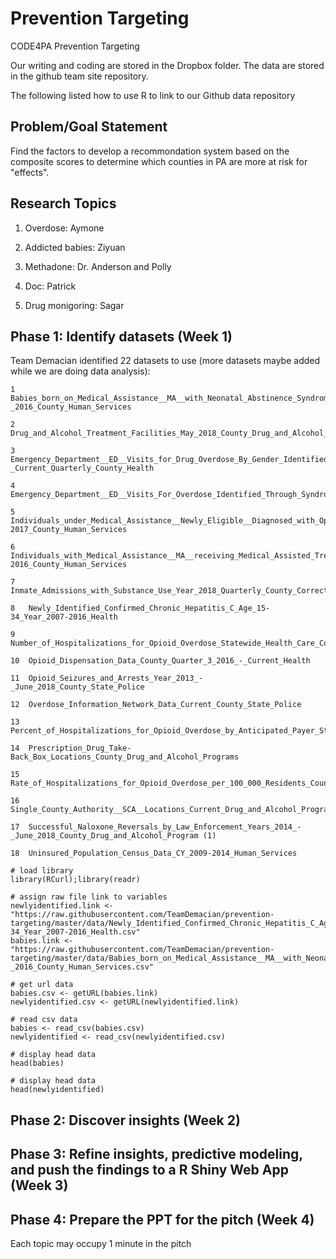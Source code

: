 # Prevention Targeting
CODE4PA Prevention Targeting

Our writing and coding are stored in the Dropbox folder. The data are stored in the github team site repository.

The following listed how to use R to link to our Github data repository

## Problem/Goal Statement
Find the factors to develop a recommondation system based on the composite scores to determine which counties in PA are more at risk for "effects".

## Research Topics

1. Overdose: Aymone

2. Addicted babies: Ziyuan

3. Methadone: Dr. Anderson and Polly

4. Doc: Patrick

5. Drug monigoring: Sagar

## Phase 1: Identify datasets (Week 1)

Team Demacian identified 22 datasets to use (more datasets maybe added while we are doing data analysis):

```{r}
1	Babies_born_on_Medical_Assistance__MA__with_Neonatal_Abstinence_Syndrome__NAS__CY_2015-_2016_County_Human_Services

2	Drug_and_Alcohol_Treatment_Facilities_May_2018_County_Drug_and_Alcohol_Programs

3 Emergency_Department__ED__Visits_for_Drug_Overdose_By_Gender_Identified_Through_Syndromic_Surveillance_SFY_Q3_2016_-_Current_Quarterly_County_Health

4	Emergency_Department__ED__Visits_For_Overdose_Identified_Through_Syndromic_Surveillance_CY_2017_Annual_County_Health

5	Individuals_under_Medical_Assistance__Newly_Eligible__Diagnosed_with_Opioid_Use_Disorder_CY_2015-2017_County_Human_Services

6	Individuals_with_Medical_Assistance__MA__receiving_Medical_Assisted_Treatment__MAT__CY_2015-2016_County_Human_Services

7	Inmate_Admissions_with_Substance_Use_Year_2018_Quarterly_County_Corrections

8	Newly_Identified_Confirmed_Chronic_Hepatitis_C_Age_15-34_Year_2007-2016_Health

9	Number_of_Hospitalizations_for_Opioid_Overdose_Statewide_Health_Care_Cost_Containment_Council__PHC4_

10	Opioid_Dispensation_Data_County_Quarter_3_2016_-_Current_Health

11	Opioid_Seizures_and_Arrests_Year_2013_-_June_2018_County_State_Police

12	Overdose_Information_Network_Data_Current_County_State_Police

13	Percent_of_Hospitalizations_for_Opioid_Overdose_by_Anticipated_Payer_Statewide_Health_Care_Cost_Containment_Council__PHC4_

14	Prescription_Drug_Take-Back_Box_Locations_County_Drug_and_Alcohol_Programs

15	Rate_of_Hospitalizations_for_Opioid_Overdose_per_100_000_Residents_County_Health_Care_Cost_Containment_Council__PHC4_

16	Single_County_Authority__SCA__Locations_Current_Drug_and_Alcohol_Programs

17	Successful_Naloxone_Reversals_by_Law_Enforcement_Years_2014_-_June_2018_County_Drug_and_Alcohol_Program (1)

18	Uninsured_Population_Census_Data_CY_2009-2014_Human_Services
```

```{r}
# load library
library(RCurl);library(readr)

# assign raw file link to variables
newlyidentified.link <- "https://raw.githubusercontent.com/TeamDemacian/prevention-targeting/master/data/Newly_Identified_Confirmed_Chronic_Hepatitis_C_Age_15-34_Year_2007-2016_Health.csv"
babies.link <- "https://raw.githubusercontent.com/TeamDemacian/prevention-targeting/master/data/Babies_born_on_Medical_Assistance__MA__with_Neonatal_Abstinence_Syndrome__NAS__CY_2015-_2016_County_Human_Services.csv"

# get url data
babies.csv <- getURL(babies.link)
newlyidentified.csv <- getURL(newlyidentified.link)

# read csv data
babies <- read_csv(babies.csv)
newlyidentified <- read_csv(newlyidentified.csv)

# display head data
head(babies)

# display head data
head(newlyidentified)

```

## Phase 2: Discover insights (Week 2)

## Phase 3: Refine insights, predictive modeling, and push the findings to a R Shiny Web App (Week 3)

## Phase 4: Prepare the PPT for the pitch (Week 4)

Each topic may occupy 1 minute in the pitch
